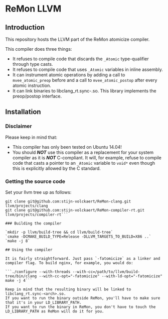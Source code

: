 # ReMon LLVM

## Introduction
This repository hosts the LLVM part of the ReMon atomicize compiler.

This compiler does three things:
- It refuses to compile code that discards the `_Atomic` type-qualifier through type casts.
- It refuses to compile code that uses `_Atomic` variables in inline assembly.
- It can instrument atomic operations by adding a call to `mvee_atomic_preop` before and a call to `mvee_atomic_postop` after every atomic instruction.
- It can link binaries to libclang_rt.sync-<arch>.so. This library implements the preop/postop interface.

## Installation

### Disclaimer

Please keep in mind that:
- This compiler has only been tested on Ubuntu 14.04!
- You should ***NOT*** use this compiler as a replacement for your system compiler as it is ***NOT*** C-compliant. It will, for example, refuse to compile code that casts a pointer to an `_Atomic` variable to `void*` even though this is explicitly allowed by the C standard.

### Getting the source code

Set your llvm tree up as follows:
```git clone git@github.com:stijn-volckaert/ReMon-llvm.git llvm
git clone git@github.com:stijn-volckaert/ReMon-clang.git llvm/projects/clang
git clone git@github.com:stijn-volckaert/ReMon-compiler-rt.git llvm/projects/compiler-rt```

### Building the compiler

`mkdir -p llvm/build-tree && cd llvm/build-tree`
`cmake -DCMAKE_BUILD_TYPE=Release -DLLVM_TARGETS_TO_BUILD=X86 ..`
`make -j 8`

## Using the compiler

It is fairly straightforward. Just pass `-fatomicize` as a linker and compiler flag. To build nginx, for example, you would do:

```./configure --with-threads --with-cc=/path/to/llvm/build-tree/bin/clang --with-cc-opt="-fatomicize" --with-ld-opt="-fatomicize"
make -j 4```

Keep in mind that the resulting binary will be linked to libclang_rt.sync-<arch>.so. 
If you want to run the binary outside ReMon, you'll have to make sure that it's in your LD_LIBRARY_PATH.
If you want to run the binary in ReMon, you don't have to touch the LD_LIBRARY_PATH as ReMon will do it for you.

